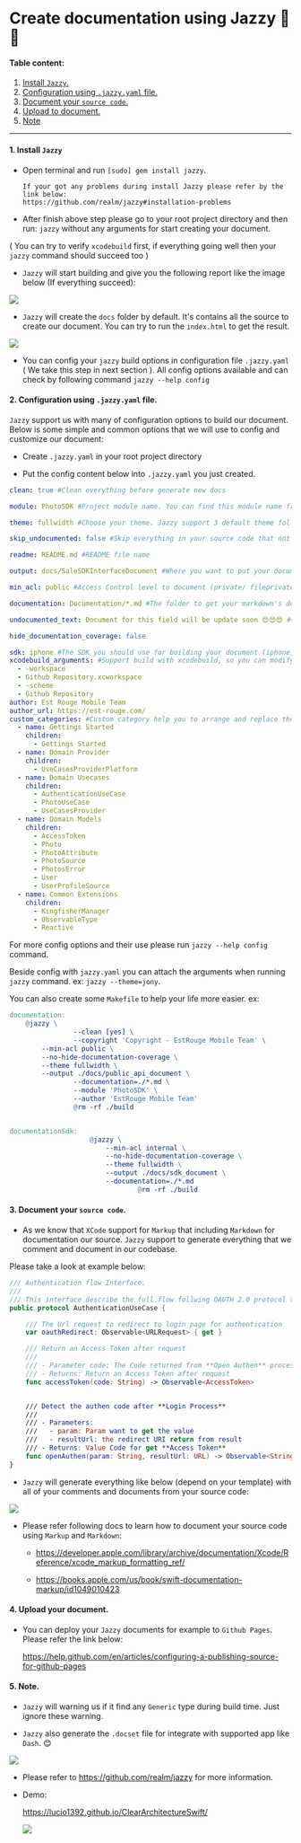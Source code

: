 # **Create documentation using Jazzy 📃📃**

#### Table content:
  1. [Install `Jazzy`.](#Install`Jazzy`)
  2. [Configuration using `.jazzy.yaml` file.](#configuration)
  3. [Document your `source code`.](#documentsourcecode)
  4. [Upload to document.](#upload)
  5. [Note](#note)

  ---------------------------------------

#### 1. Install `Jazzy`<a name="Install`Jazzy`"></a>

  * Open terminal and run `[sudo] gem install jazzy`.

        If your got any problems during install Jazzy please refer by the link below:
        https://github.com/realm/jazzy#installation-problems

  * After finish above step please go to your root project directory and then run: `jazzy` without any arguments for start creating your document.

  ( You can try to verify `xcodebuild` first, if everything going well then your `jazzy` command should succeed too )

  * `Jazzy` will start building and give you the following report like the image below (If everything succeed):
<!-- Import image here -->

  ![](images_docs/4.png)

  * `Jazzy` will create the `docs` folder by default. It's contains all the source to create our document. You can try to run the `index.html` to get the result.
<!-- Import image here -->

![](images_docs/3.png)

  * You can config your `jazzy` build options in configuration file `.jazzy.yaml` ( We take this step in next section ). All config options available and can check by following command `jazzy --help config`

#### 2. Configuration using `.jazzy.yaml` file. <a name="configuration"></a>

  `Jazzy` support us with many of configuration options to build our document. Below is some simple and common options that we will use to config and customize our document:

  * Create `.jazzy.yaml` in your root project directory

  * Put the config content below into `.jazzy.yaml` you just created.

  ```yaml
  clean: true #Clean everything before generate new docs

  module: PhotoSDK #Project module name. You can find this module name from your project's Building Setting at Product Module Name field.

  theme: fullwidth #Choose your theme. Jazzy support 3 default theme following Apple, Fullwidth, Jony

  skip_undocumented: false #Skip everything in your source code that not documented yet

  readme: README.md #README file name

  output: docs/SaleSDKInterfaceDocument #Where you want to put your document

  min_acl: public #Access Control level to document (private/ fileprivate/ internal/ public)

  documentation: Documentation/*.md #The folder to get your markdown's documents

  undocumented_text: Document for this field will be update soon 😍😍😍 #Custom undocumented description text

  hide_documentation_coverage: false

  sdk: iphone #The SDK you should use for building your document (iphone,watch,appletv)
  xcodebuild_arguments: #Support build with xcodebuild, so you can modify your xcodebuild's arguments
    - -workspace
    - Github Repository.xcworkspace
    - -scheme
    - Github Repository
  author: Est Rouge Mobile Team
  author_url: https://est-rouge.com/
  custom_categories: #Custom category help you to arrange and replace the default order from Jazzy.
    - name: Gettings Started
      children:
        - Gettings Started
    - name: Domain Provider
      children:
        - UseCasesProviderPlatform
    - name: Domain Usecases
      children:
        - AuthenticationUseCase
        - PhotoUseCase
        - UseCasesProvider
    - name: Domain Models
      children:
        - AccessToken
        - Photo
        - PhotoAttribute
        - PhotoSource
        - PhotosError
        - User
        - UserProfileSource
    - name: Common Extensions
      children:
        - KingfisherManager
        - ObservableType
        - Reactive
```

For more config options and their use please run `jazzy --help config` command.

Beside config with `jazzy.yaml` you can attach the arguments when running `jazzy` command. ex: `jazzy --theme=jony`.

You can also create some `Makefile` to help your life more easier.
ex:

```makefile
documentation:
	@jazzy \
				--clean [yes] \
				--copyright 'Copyright - EstRouge Mobile Team' \
        --min-acl public \
        --no-hide-documentation-coverage \
        --theme fullwidth \
        --output ./docs/public_api_document \
				--documentation=./*.md \
				--module 'PhotoSDK' \
				--author 'EstRouge Mobile Team'
				@rm -rf ./build


documentationSdk:
					@jazzy \
				        --min-acl internal \
				        --no-hide-documentation-coverage \
				        --theme fullwidth \
				        --output ./docs/sdk_document \
				      	--documentation=./*.md
								@rm -rf ./build
```

#### 3. Document your `source code`.<a name="documentsourcecode"></a>

* As we know that `XCode` support for `Markup` that including `Markdown` for documentation our source. `Jazzy` support to generate everything that we comment and document in our codebase.

Please take a look at example below:

```swift
/// Authentication flow Interface.
///
/// This interface describe the full flow follwing OAUTH 2.0 protocol to get a User's AccessToken
public protocol AuthenticationUseCase {

    /// The Url request to redirect to login page for authentication
    var oauthRedirect: Observable<URLRequest> { get }

    /// Return an Access Token after request
    ///
    /// - Parameter code: The Code returned from **Open Authen** process
    /// - Returns: Return an Access Token after request
    func accessToken(code: String) -> Observable<AccessToken>


    /// Detect the authen code after **Login Process**
    ///
    /// - Parameters:
    ///   - param: Param want to get the value
    ///   - resultUrl: the redirect URI return from result
    /// - Returns: Value Code for get **Access Token**
    func openAuthen(param: String, resultUrl: URL) -> Observable<String>
}

```
* `Jazzy` will generate everything like below (depend on your template) with all of your comments and documents from your source code:
<!-- Import image here -->
![](images_docs/6.png)
* Please refer following docs to learn how to document your source code using `Markup` and `Markdown`:

  * https://developer.apple.com/library/archive/documentation/Xcode/Reference/xcode_markup_formatting_ref/

  * https://books.apple.com/us/book/swift-documentation-markup/id1049010423

#### 4. Upload your document.<a name="upload"></a>

* You can deploy your `Jazzy` documents for example to `Github Pages`. Please refer the link below:

  https://help.github.com/en/articles/configuring-a-publishing-source-for-github-pages

#### 5. Note.<a name="note"></a>

* `Jazzy` will warning us if it find any `Generic` type during build time. Just ignore these warning.

* `Jazzy` also generate the `.docset` file for integrate with supported app like `Dash`. 😊

![](images_docs/1.png)

* Please refer to https://github.com/realm/jazzy for more information.

* Demo:

  https://lucio1392.github.io/ClearArchitectureSwift/

  ![](images_docs/2.png)
